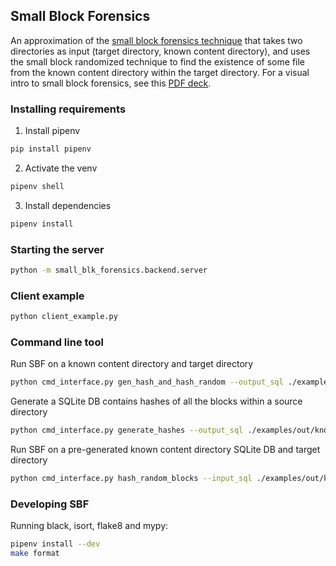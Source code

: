 ## Small Block Forensics

An approximation of the [small block forensics technique](https://gist.github.com/atharvakale343/614a721b9ae429d1dce8ee14dd3bed52) that takes two directories as input (target directory, known content directory), and uses the small block randomized technique to find the existence of some file from the known content directory within the target directory. For a visual intro to small block forensics, see this [PDF deck](./docs/intro-to-small-block-forensics.pdf).

### Installing requirements

1. Install pipenv

```zsh
pip install pipenv
```

2. Activate the venv

```zsh
pipenv shell
```

3. Install dependencies

```zsh
pipenv install
```

### Starting the server

```zsh
python -m small_blk_forensics.backend.server
```

### Client example

```zsh
python client_example.py
```

### Command line tool

Run SBF on a known content directory and target directory

```zsh
python cmd_interface.py gen_hash_and_hash_random --output_sql ./examples/out/known_content_hashes.sqlite --target_directory ./examples/target_folder --known_content_directory ./examples/known_dataset --block_size 4
```

Generate a SQLite DB contains hashes of all the blocks within a source directory

```zsh
python cmd_interface.py generate_hashes --output_sql ./examples/out/known_content_hashes.sqlite --known_content_directory ./examples/known_dataset --block_size 4
```


Run SBF on a pre-generated known content directory SQLite DB and target directory

```zsh
python cmd_interface.py hash_random_blocks --input_sql ./examples/out/known_content_hashes.sqlite --target_directory ./examples/target_folder --block_size 4
```

### Developing SBF

Running black, isort, flake8 and mypy:

```zsh
pipenv install --dev
make format
```
